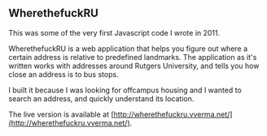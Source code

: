 WherethefuckRU
--------------

This was some of the very first Javascript code I wrote in 2011.

WherethefuckRU is a web application that helps you figure out where a certain address is relative to predefined landmarks. The application as it's written works with addresses around Rutgers University, and tells you how close an address is to bus stops.

I built it because I was looking for offcampus housing and I wanted to search an address, and quickly understand its location.

The live version is available at [http://wherethefuckru.vverma.net/](http://wherethefuckru.vverma.net/).
